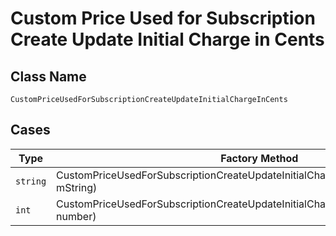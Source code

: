 
# Custom Price Used for Subscription Create Update Initial Charge in Cents

## Class Name

`CustomPriceUsedForSubscriptionCreateUpdateInitialChargeInCents`

## Cases

| Type | Factory Method |
|  --- | --- |
| `string` | CustomPriceUsedForSubscriptionCreateUpdateInitialChargeInCents.FromString(string mString) |
| `int` | CustomPriceUsedForSubscriptionCreateUpdateInitialChargeInCents.FromNumber(int number) |

